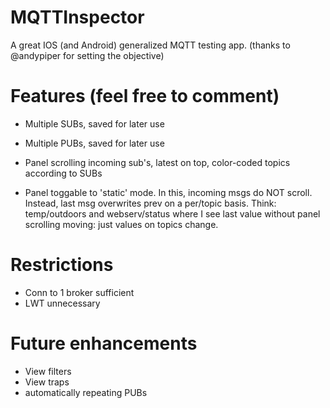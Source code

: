 MQTTInspector
=============

A great IOS (and Android) generalized MQTT testing app. (thanks to @andypiper for setting the objective)

# Features (feel free to comment)
* Multiple SUBs, saved for later use
* Multiple PUBs, saved for later use

* Panel scrolling incoming sub's, latest on top, color-coded topics according to SUBs
* Panel toggable to 'static' mode. In this, incoming msgs do NOT scroll. Instead, last msg overwrites prev on a per/topic basis. Think: temp/outdoors and webserv/status
  where I see last value without panel scrolling moving: just values on topics change.


# Restrictions
* Conn to 1 broker sufficient
* LWT unnecessary


# Future enhancements
* View filters
* View traps
* automatically repeating PUBs

